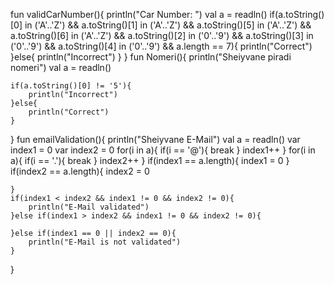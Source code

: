 fun validCarNumber(){
    println("Car Number: ")
    val a = readln()
    if(a.toString()[0] in ('A'..'Z') && a.toString()[1] in ('A'..'Z') && a.toString()[5] in ('A'..'Z') && a.toString()[6] in ('A'..'Z') && a.toString()[2] in ('0'..'9') && a.toString()[3] in ('0'..'9') && a.toString()[4] in ('0'..'9') && a.length == 7){
        println("Correct")
    }else{
        println("Incorrect")
    }
}
fun Nomeri(){
    println("Sheiyvane piradi nomeri")
    val a = readln()

    if(a.toString()[0] != '5'){
        println("Incorrect")
    }else{
        println("Correct")
    }
}
fun emailValidation(){
    println("Sheiyvane E-Mail")
    val a = readln()
    var index1 = 0
    var index2 = 0
    for(i in a){
        if(i == '@'){
            break
        }
        index1++
    }
    for(i in a){
        if(i == '.'){
            break
        }
        index2++
    }
    if(index1 == a.length){
        index1 = 0
    }
    if(index2 == a.length){
        index2 = 0

    }
    if(index1 < index2 && index1 != 0 && index2 != 0){
        println("E-Mail validated")
    }else if(index1 > index2 && index1 != 0 && index2 != 0){

    }else if(index1 == 0 || index2 == 0){
        println("E-Mail is not validated")
    }
}
